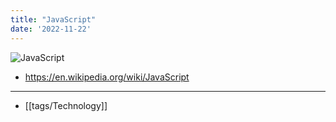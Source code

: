 ```yaml
---
title: "JavaScript"
date: '2022-11-22'
---
```

![JavaScript](https://upload.wikimedia.org/wikipedia/commons/thumb/9/99/Unofficial_JavaScript_logo_2.svg/2048px-Unofficial_JavaScript_logo_2.svg.png)
- <https://en.wikipedia.org/wiki/JavaScript>
---
- [[tags/Technology]]